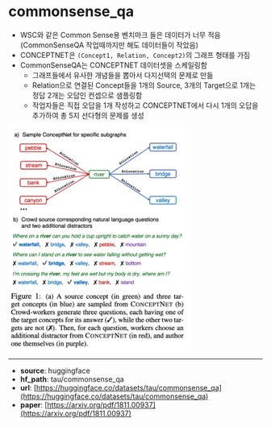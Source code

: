 # commonsense_qa
- WSC와 같은 Common Sense용 벤치마크 들은 데이터가 너무 적음(CommonSenseQA 작업때까지만 해도 데이터들이 작았음)
- CONCEPTNET은 `(Concept1, Relation, Concept2)`의 그래프 형태를 가짐
- CommonSenseQA는 CONCEPTNET 데이터셋을 스케일링함
    - 그래프들에서 유사한 개념들을 뽑아서 다지선택의 문제로 만듦
    - Relation으로 연결된 Concept들을 1개의 Source, 3개의 Target으로 1개는 정답 2개는 오답인 컨셉으로 샘플링함
    - 작업자들은 직접 오답을 1개 작성하고 CONCEPTNET에서 다시 1개의 오답을 추가하여 총 5지 선다형의 문제를 생성  
<img src="assets/commonsense_qa.png" width=360>

---
+ **source**: huggingface
+ **hf_path**: tau/commonsense_qa
+ **url**: [https://huggingface.co/datasets/tau/commonsense_qa](https://huggingface.co/datasets/tau/commonsense_qa)  
+ **paper**: [https://arxiv.org/pdf/1811.00937](https://arxiv.org/pdf/1811.00937)  
